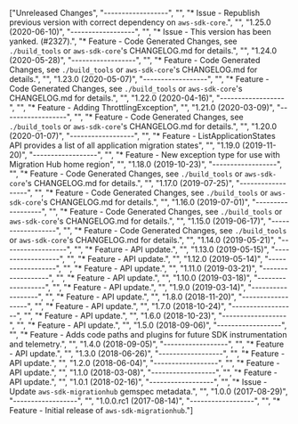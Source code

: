 ["Unreleased Changes", "------------------", "", "* Issue - Republish previous version with correct dependency on `aws-sdk-core`.", "", "1.25.0 (2020-06-10)", "------------------", "", "* Issue - This version has been yanked. (#2327).", "* Feature - Code Generated Changes, see `./build_tools` or `aws-sdk-core`'s CHANGELOG.md for details.", "", "1.24.0 (2020-05-28)", "------------------", "", "* Feature - Code Generated Changes, see `./build_tools` or `aws-sdk-core`'s CHANGELOG.md for details.", "", "1.23.0 (2020-05-07)", "------------------", "", "* Feature - Code Generated Changes, see `./build_tools` or `aws-sdk-core`'s CHANGELOG.md for details.", "", "1.22.0 (2020-04-16)", "------------------", "", "* Feature - Adding ThrottlingException", "", "1.21.0 (2020-03-09)", "------------------", "", "* Feature - Code Generated Changes, see `./build_tools` or `aws-sdk-core`'s CHANGELOG.md for details.", "", "1.20.0 (2020-01-07)", "------------------", "", "* Feature - ListApplicationStates API provides a list of all application migration states", "", "1.19.0 (2019-11-20)", "------------------", "", "* Feature - New exception type for use with Migration Hub home region", "", "1.18.0 (2019-10-23)", "------------------", "", "* Feature - Code Generated Changes, see `./build_tools` or `aws-sdk-core`'s CHANGELOG.md for details.", "", "1.17.0 (2019-07-25)", "------------------", "", "* Feature - Code Generated Changes, see `./build_tools` or `aws-sdk-core`'s CHANGELOG.md for details.", "", "1.16.0 (2019-07-01)", "------------------", "", "* Feature - Code Generated Changes, see `./build_tools` or `aws-sdk-core`'s CHANGELOG.md for details.", "", "1.15.0 (2019-06-17)", "------------------", "", "* Feature - Code Generated Changes, see `./build_tools` or `aws-sdk-core`'s CHANGELOG.md for details.", "", "1.14.0 (2019-05-21)", "------------------", "", "* Feature - API update.", "", "1.13.0 (2019-05-15)", "------------------", "", "* Feature - API update.", "", "1.12.0 (2019-05-14)", "------------------", "", "* Feature - API update.", "", "1.11.0 (2019-03-21)", "------------------", "", "* Feature - API update.", "", "1.10.0 (2019-03-18)", "------------------", "", "* Feature - API update.", "", "1.9.0 (2019-03-14)", "------------------", "", "* Feature - API update.", "", "1.8.0 (2018-11-20)", "------------------", "", "* Feature - API update.", "", "1.7.0 (2018-10-24)", "------------------", "", "* Feature - API update.", "", "1.6.0 (2018-10-23)", "------------------", "", "* Feature - API update.", "", "1.5.0 (2018-09-06)", "------------------", "", "* Feature - Adds code paths and plugins for future SDK instrumentation and telemetry.", "", "1.4.0 (2018-09-05)", "------------------", "", "* Feature - API update.", "", "1.3.0 (2018-06-26)", "------------------", "", "* Feature - API update.", "", "1.2.0 (2018-06-04)", "------------------", "", "* Feature - API update.", "", "1.1.0 (2018-03-08)", "------------------", "", "* Feature - API update.", "", "1.0.1 (2018-02-16)", "------------------", "", "* Issue - Update `aws-sdk-migrationhub` gemspec metadata.", "", "1.0.0 (2017-08-29)", "------------------", "", "1.0.0.rc1 (2017-08-14)", "------------------", "", "* Feature - Initial release of `aws-sdk-migrationhub`."]